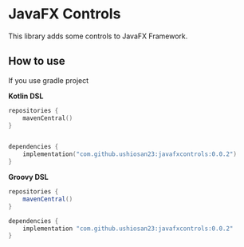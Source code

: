 # JavaFX Controls

This library adds some controls to JavaFX Framework.

## How to use

If you use gradle project

**Kotlin DSL**

```kotlin
repositories {
	mavenCentral()
}


dependencies {
	implementation("com.github.ushiosan23:javafxcontrols:0.0.2")
}
```

**Groovy DSL**

```groovy
repositories {
	mavenCentral()
}

dependencies {
	implementation "com.github.ushiosan23:javafxcontrols:0.0.2"
}
```
